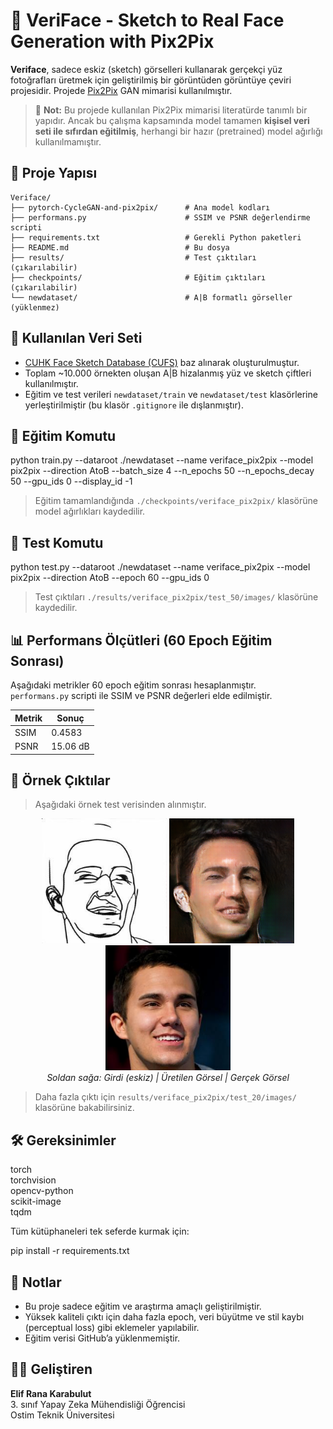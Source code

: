 # 🧠 VeriFace - Sketch to Real Face Generation with Pix2Pix

**Veriface**, sadece eskiz (sketch) görselleri kullanarak gerçekçi yüz fotoğrafları üretmek için geliştirilmiş bir görüntüden görüntüye çeviri projesidir. Projede [Pix2Pix](https://phillipi.github.io/pix2pix/) GAN mimarisi kullanılmıştır.
> 📌 **Not:** Bu projede kullanılan Pix2Pix mimarisi literatürde tanımlı bir yapıdır. Ancak bu çalışma kapsamında model tamamen **kişisel veri seti ile sıfırdan eğitilmiş**, herhangi bir hazır (pretrained) model ağırlığı kullanılmamıştır.


## 📁 Proje Yapısı

```
Veriface/
├── pytorch-CycleGAN-and-pix2pix/      # Ana model kodları
├── performans.py                      # SSIM ve PSNR değerlendirme scripti
├── requirements.txt                   # Gerekli Python paketleri
├── README.md                          # Bu dosya
├── results/                           # Test çıktıları (çıkarılabilir)
├── checkpoints/                       # Eğitim çıktıları (çıkarılabilir)
└── newdataset/                        # A|B formatlı görseller (yüklenmez)
```

## 🧪 Kullanılan Veri Seti

- [CUHK Face Sketch Database (CUFS)](https://github.com/junhocho/FSNet/blob/master/README.md#cufs-dataset) baz alınarak oluşturulmuştur.
- Toplam ~10.000 örnekten oluşan A|B hizalanmış yüz ve sketch çiftleri kullanılmıştır.
- Eğitim ve test verileri `newdataset/train` ve `newdataset/test` klasörlerine yerleştirilmiştir (bu klasör `.gitignore` ile dışlanmıştır).

## 🚀 Eğitim Komutu

python train.py --dataroot ./newdataset --name veriface_pix2pix --model pix2pix --direction AtoB --batch_size 4 --n_epochs 50 --n_epochs_decay 50 --gpu_ids 0 --display_id -1

> Eğitim tamamlandığında `./checkpoints/veriface_pix2pix/` klasörüne model ağırlıkları kaydedilir.

## 🧪 Test Komutu

python test.py --dataroot ./newdataset --name veriface_pix2pix --model pix2pix --direction AtoB --epoch 60 --gpu_ids 0

> Test çıktıları `./results/veriface_pix2pix/test_50/images/` klasörüne kaydedilir.

## 📊 Performans Ölçütleri (60 Epoch Eğitim Sonrası)

Aşağıdaki metrikler 60 epoch eğitim sonrası hesaplanmıştır.  
`performans.py` scripti ile SSIM ve PSNR değerleri elde edilmiştir.

| Metrik | Sonuç      |
|--------|------------|
| SSIM   | 0.4583     |
| PSNR   | 15.06 dB   |

## 📸 Örnek Çıktılar

> Aşağıdaki örnek test verisinden alınmıştır.


<p align="center">
  <img src="./demo_outputs/89_real_A.png" width="200"/>
  <img src="./demo_outputs/89_fake_B.png" width="200"/>
  <img src="./demo_outputs/89_real_B.png" width="200"/>
  <br>
  <i>Soldan sağa: Girdi (eskiz) | Üretilen Görsel | Gerçek Görsel</i>
</p>


> Daha fazla çıktı için `results/veriface_pix2pix/test_20/images/` klasörüne bakabilirsiniz.

## 🛠 Gereksinimler

torch  
torchvision  
opencv-python  
scikit-image  
tqdm  

Tüm kütüphaneleri tek seferde kurmak için:

pip install -r requirements.txt

## 📌 Notlar

- Bu proje sadece eğitim ve araştırma amaçlı geliştirilmiştir.
- Yüksek kaliteli çıktı için daha fazla epoch, veri büyütme ve stil kaybı (perceptual loss) gibi eklemeler yapılabilir.
- Eğitim verisi GitHub’a yüklenmemiştir.

## 👩‍💻 Geliştiren

**Elif Rana Karabulut**  
3. sınıf Yapay Zeka Mühendisliği Öğrencisi  
Ostim Teknik Üniversitesi
